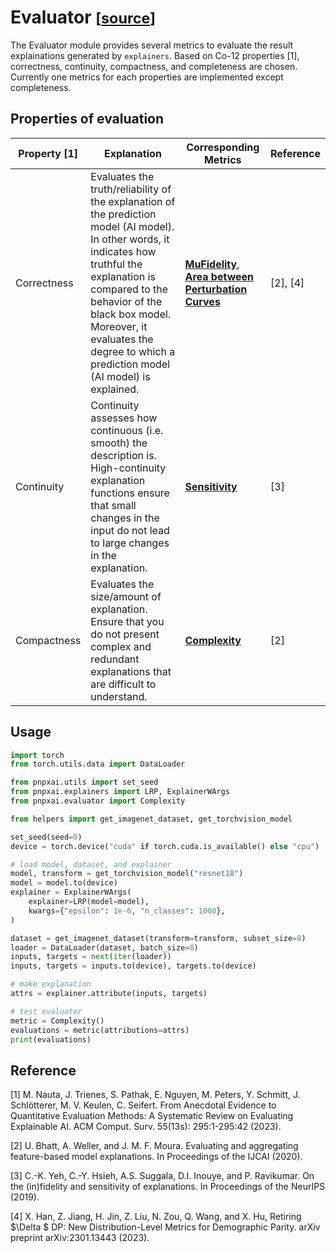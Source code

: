 # Evaluator <small>[[source](api/evaluator/metrics.md)]</small>

The Evaluator module provides several metrics to evaluate the result explainations generated by `explainers`. Based on Co-12 properties [1], correctness, continuity, compactness, and completeness are chosen. Currently one metrics for each properties are implemented except completeness.

## Properties of evaluation
| Property [1] | Explanation | Corresponding Metrics | Reference |
| --- | --- | --- | --- |
| Correctness | Evaluates the truth/reliability of the explanation of the prediction model (AI model). In other words, it indicates how truthful the explanation is compared to the behavior of the black box model. Moreover, it evaluates the degree to which a prediction model (AI model) is explained. | [**MuFidelity**](api/evaluator/metrics.md/#pnpxai.evaluator.metrics.mu_fidelity.MuFidelity), [**Area between Perturbation Curves**](api/evaluator/metrics.md#pnpxai.evaluator.metrics.pixel_flipping.AbPC) | [2], [4] |
| Continuity | Continuity assesses how continuous (i.e. smooth) the description is. High-continuity explanation functions ensure that small changes in the input do not lead to large changes in the explanation. | [**Sensitivity**](api/evaluator/metrics.md/#pnpxai.evaluator.metrics.sensitivity.Sensitivity) | [3] |
| Compactness | Evaluates the size/amount of explanation. Ensure that you do not present complex and redundant explanations that are difficult to understand. | [**Complexity**](api/evaluator/metrics.md/#pnpxai.evaluator.metrics.complexity.Complexity) | [2] |


## Usage

```python
import torch
from torch.utils.data import DataLoader

from pnpxai.utils import set_seed
from pnpxai.explainers import LRP, ExplainerWArgs
from pnpxai.evaluator import Complexity

from helpers import get_imagenet_dataset, get_torchvision_model

set_seed(seed=0)
device = torch.device("cuda" if torch.cuda.is_available() else "cpu")

# load model, dataset, and explainer
model, transform = get_torchvision_model("resnet18")
model = model.to(device)
explainer = ExplainerWArgs(
    explainer=LRP(model=model),
    kwargs={"epsilon": 1e-6, "n_classes": 1000},
)

dataset = get_imagenet_dataset(transform=transform, subset_size=8)
loader = DataLoader(dataset, batch_size=8)
inputs, targets = next(iter(loader))
inputs, targets = inputs.to(device), targets.to(device)

# make explanation
attrs = explainer.attribute(inputs, targets)

# test evaluator
metric = Complexity()
evaluations = metric(attributions=attrs)
print(evaluations)
```

## Reference

[1] M. Nauta, J. Trienes, S. Pathak, E. Nguyen, M. Peters, Y. Schmitt, J. Schlötterer, M. V. Keulen, C. Seifert. From Anecdotal Evidence to Quantitative Evaluation Methods: A Systematic Review on Evaluating Explainable AI. ACM Comput. Surv. 55(13s): 295:1-295:42 (2023).

[2] U. Bhatt, A. Weller, and J. M. F. Moura. Evaluating and aggregating feature-based model explanations. In Proceedings of the IJCAI (2020).

[3] C.-K. Yeh, C.-Y. Hsieh, A.S. Suggala, D.I. Inouye, and P. Ravikumar. On the (in)fidelity and sensitivity of explanations. In Proceedings of the NeurIPS (2019).

[4] X. Han, Z. Jiang, H. Jin, Z. Liu, N. Zou, Q. Wang, and X. Hu, Retiring $\Delta $ DP: New Distribution-Level Metrics for Demographic Parity. arXiv preprint arXiv:2301.13443 (2023).